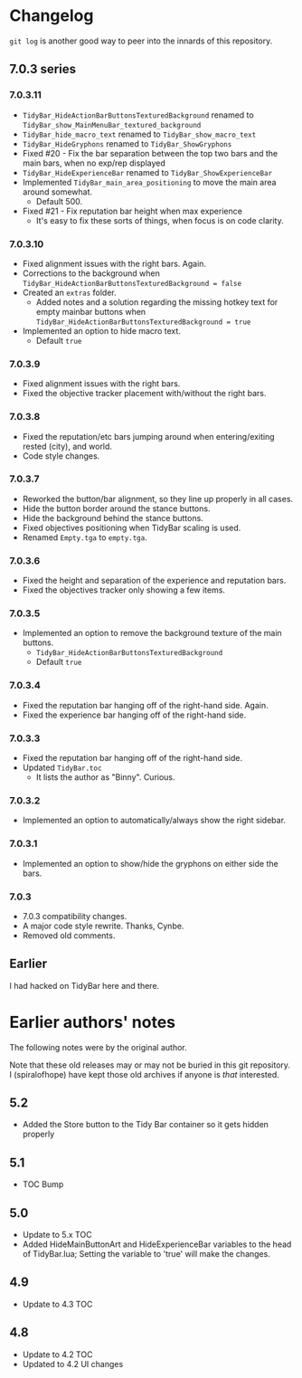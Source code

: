 # Changelog

`git log` is another good way to peer into the innards of this repository.


## 7.0.3 series

### 7.0.3.11

- `TidyBar_HideActionBarButtonsTexturedBackground` renamed to `TidyBar_show_MainMenuBar_textured_background`
- `TidyBar_hide_macro_text` renamed to `TidyBar_show_macro_text`
- `TidyBar_HideGryphons` renamed to `TidyBar_ShowGryphons`
-  Fixed #20 - Fix the bar separation between the top two bars and the main bars, when no exp/rep displayed
- `TidyBar_HideExperienceBar` renamed to `TidyBar_ShowExperienceBar`
- Implemented `TidyBar_main_area_positioning` to move the main area around somewhat.
  -  Default 500.
- Fixed #21 - Fix reputation bar height when max experience
  -  It's easy to fix these sorts of things, when focus is on code clarity.

### 7.0.3.10

- Fixed alignment issues with the right bars.  Again.
- Corrections to the background when `TidyBar_HideActionBarButtonsTexturedBackground = false`
- Created an `extras` folder.
  -  Added notes and a solution regarding the missing hotkey text for empty mainbar buttons when `TidyBar_HideActionBarButtonsTexturedBackground = true`
- Implemented an option to hide macro text.
  -  Default `true`

### 7.0.3.9

- Fixed alignment issues with the right bars.
- Fixed the objective tracker placement with/without the right bars.

### 7.0.3.8

- Fixed the reputation/etc bars jumping around when entering/exiting rested (city), and world.
- Code style changes.

### 7.0.3.7

- Reworked the button/bar alignment, so they line up properly in all cases.
- Hide the button border around the stance buttons.
- Hide the background behind the stance buttons.
- Fixed objectives positioning when TidyBar scaling is used.
- Renamed `Empty.tga` to `empty.tga`.

### 7.0.3.6

- Fixed the height and separation of the experience and reputation bars.
- Fixed the objectives tracker only showing a few items.

### 7.0.3.5

- Implemented an option to remove the background texture of the main buttons.
  -  `TidyBar_HideActionBarButtonsTexturedBackground`
  -  Default `true`

### 7.0.3.4

- Fixed the reputation bar hanging off of the right-hand side.  Again.
- Fixed the experience bar hanging off of the right-hand side.

### 7.0.3.3

- Fixed the reputation bar hanging off of the right-hand side.
- Updated `TidyBar.toc`
  -  It lists the author as "Binny".  Curious.

### 7.0.3.2

- Implemented an option to automatically/always show the right sidebar.

### 7.0.3.1

- Implemented an option to show/hide the gryphons on either side the bars.

### 7.0.3

- 7.0.3 compatibility changes.
- A major code style rewrite.  Thanks, Cynbe.
- Removed old comments.


## Earlier

I had hacked on TidyBar here and there.


# Earlier authors' notes

The following notes were by the original author.

Note that these old releases may or may not be buried in this git repository.  I (spiralofhope) have kept those old archives if anyone is *that* interested.

## 5.2

- Added the Store button to the Tidy Bar container so it gets hidden properly

## 5.1

- TOC Bump

## 5.0

- Update to 5.x TOC
- Added HideMainButtonArt and HideExperienceBar variables to the head of TidyBar.lua; Setting the variable to 'true' will make the changes.

## 4.9

- Update to 4.3 TOC

## 4.8

- Update to 4.2 TOC
- Updated to 4.2 UI changes
